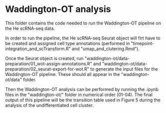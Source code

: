 # Waddington-OT analysis

This folder contains the code needed to run the Waddington-OT pipeline on the He scRNA-seq data.

In order to run the pipeline, the He scRNA-seq Seurat object will firt have to be created and assigned cell type annotations (performed in "timepoint-integration_and_scTransform.R" and "umap_and_clutering.Rmd").

Once the Seurat object is created, run "waddington-ot/data-preparation/01_wot-assign-annotations.R" and "waddington-ot/data-preparation/02_seurat-export-for-wot.R" to generate the input files for the Waddington-OT pipeline. These should all appear in the "waddington-ot/data" folder.

Then the Waddington-OT analysis can be performed by running the .ipynb files in the "waddington-ot/" folder in numerical order (01-04). The final output of this pipeline will be the transition table used in Figure 5 during the analysis of the undifferentiated cell cluster.
